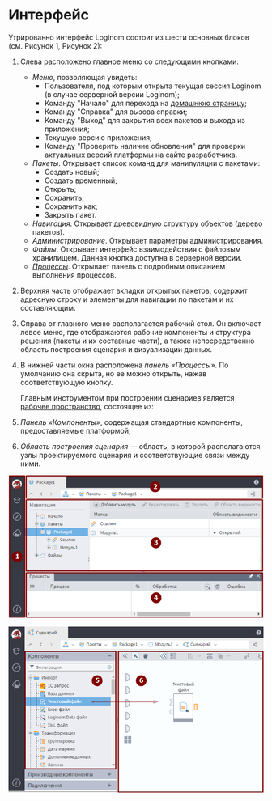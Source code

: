 # Интерфейс

Утрированно интерфейс Loginom состоит из шести основных блоков (см. Рисунок 1, Рисунок 2):

1. Слева расположено главное меню со следующими кнопками:

     * *Меню*, позволяющая увидеть:
        * Пользователя, под которым открыта текущая сессия Loginom (в случае серверной версии Loginom);
        * Команду "Начало" для перехода на [домашнюю страницу](./home-page.md);
        * Команду "Справка" для вызова справки;
        * Команду "Выход" для закрытия всех пакетов и выхода из приложения;
        * Текущую версию приложения;
        * Команду "Проверить наличие обновления" для проверки актуальных версий платформы на сайте разработчика.
     * *Пакеты*. Открывает список команд для манипуляции с пакетами:
        * Создать новый;
        * Создать временный;
        * Открыть;
        * Сохранить;
        * Сохранить как;
        * Закрыть пакет.
     * *Навигация*. Открывает древовидную структуру объектов (дерево пакетов).
     * *Администрирование*. Открывает параметры администрирования.
     * *Файлы*. Открывает интерфейс взаимодействия с файловым хранилищем. Данная кнопка доступна в серверной версии.
     * [*Процессы*](./information-panel.md). Открывает панель с подробным описанием выполнения процессов.
2. Верхняя часть отображает вкладки открытых пакетов, содержит адресную строку и элементы для навигации по пакетам и их составляющим.
3. Справа от главного меню располагается рабочий стол. Он включает левое меню, где отображаются рабочие компоненты и структура решения (пакеты и их составные части), а также непосредственно область построения сценария и визуализации данных.
4. В нижней части окна расположена *панель «Процессы»*. По умолчанию она скрыта, но ее можно открыть, нажав соответствующую кнопку.

   Главным инструментом при построении сценариев является [рабочее пространство](./workspace.md), состоящее из:
5. *Панель «Компоненты»*, содержащая стандартные компоненты, предоставляемые платформой;
6. *Область построения сценария* — область, в которой располагаются узлы проектируемого сценария и соответствующие связи между ними.

![Интерфейс Loginom](../quick-start/first-scenario-1.png)

![Область построения сценария и Панель "Компоненты"](../quick-start/first-scenario-2.png)